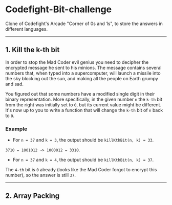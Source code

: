 # Codefight-Bit-challenge
Clone of Codefight's Arcade "Corner of 0s and 1s", to store the answers in different languages.

________________________

## 1. Kill the k-th bit

In order to stop the Mad Coder evil genius you need to decipher the encrypted message he sent to his minions. The message contains several numbers that, when typed into a supercomputer, will launch a missile into the sky blocking out the sun, and making all the people on Earth grumpy and sad.

You figured out that some numbers have a modified single digit in their binary representation. More specifically, in the given number `n` the `k-th` bit from the right was initially set to `0`, but its current value might be different. It's now up to you to write a function that will change the `k-th` bit of `n` back to `0`.

### Example

- For `n = 37` and `k = 3`, the output should be
`killKthBit(n, k) = 33`.

`3710 = 1001012 ~> 1000012 = 3310`.

- For `n = 37` and `k = 4`, the output should be
`killKthBit(n, k) = 37`.

The `4-th` bit is `0` already (looks like the Mad Coder forgot to encrypt this number), so the answer is still `37`.
________________________

## 2. Array Packing

